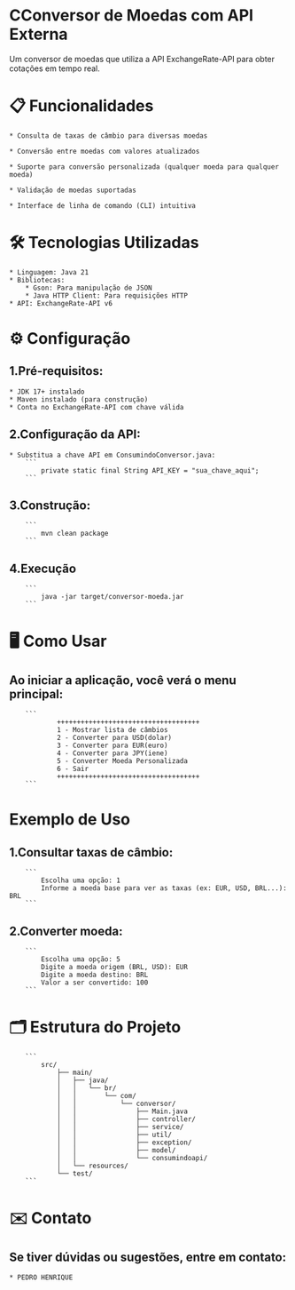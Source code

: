 # CConversor de Moedas com API Externa

Um conversor de moedas que utiliza a API ExchangeRate-API para obter cotações em tempo real.

# 📋 Funcionalidades

    * Consulta de taxas de câmbio para diversas moedas

    * Conversão entre moedas com valores atualizados

    * Suporte para conversão personalizada (qualquer moeda para qualquer moeda)

    * Validação de moedas suportadas

    * Interface de linha de comando (CLI) intuitiva

# 🛠️ Tecnologias Utilizadas

    * Linguagem: Java 21
    * Bibliotecas:
        * Gson: Para manipulação de JSON
        * Java HTTP Client: Para requisições HTTP
    * API: ExchangeRate-API v6

# ⚙️ Configuração

## 1.Pré-requisitos:
    * JDK 17+ instalado
    * Maven instalado (para construção)
    * Conta no ExchangeRate-API com chave válida

## 2.Configuração da API:
    * Substitua a chave API em ConsumindoConversor.java:
        ```
            private static final String API_KEY = "sua_chave_aqui";
        ```

## 3.Construção:
        ```
            mvn clean package
        ```

## 4.Execução 
        ```
            java -jar target/conversor-moeda.jar
        ```

# 🖥️ Como Usar

## Ao iniciar a aplicação, você verá o menu principal:

        ```
                ++++++++++++++++++++++++++++++++++++
                1 - Mostrar lista de câmbios
                2 - Converter para USD(dolar)
                3 - Converter para EUR(euro)
                4 - Converter para JPY(iene)
                5 - Converter Moeda Personalizada
                6 - Sair
                ++++++++++++++++++++++++++++++++++++
        ```

# Exemplo de Uso

## 1.Consultar taxas de câmbio:
        ```
            Escolha uma opção: 1
            Informe a moeda base para ver as taxas (ex: EUR, USD, BRL...): BRL
        ```

## 2.Converter moeda:
        ```
            Escolha uma opção: 5
            Digite a moeda origem (BRL, USD): EUR
            Digite a moeda destino: BRL
            Valor a ser convertido: 100
        ```

# 🗂️ Estrutura do Projeto

        ```
            src/
                ├── main/
                │   ├── java/
                │   │   └── br/
                │   │       └── com/
                │   │           └── conversor/
                │   │               ├── Main.java
                │   │               ├── controller/
                │   │               ├── service/
                │   │               ├── util/
                │   │               ├── exception/
                │   │               ├── model/
                │   │               └── consumindoapi/
                │   └── resources/
                └── test/
        ```

# ✉️ Contato

## Se tiver dúvidas ou sugestões, entre em contato:
    * PEDRO HENRIQUE 
